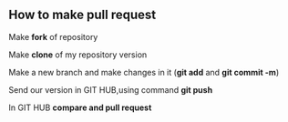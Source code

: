 ## How to make **pull request**

Make **fork** of repository

Make **clone** of my repository version

Make a new branch and make changes in it (**git add** and **git commit -m**)

Send our version in GIT HUB,using command **git push**

In GIT HUB **compare and pull request**

